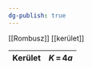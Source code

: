 ```yaml
---
dg-publish: true
---
```

[[Rombusz]] [[kerület]]

| Kerület<br> | ${\displaystyle K\,=\,4a}$ |
| :---------: | :------------------------: |
